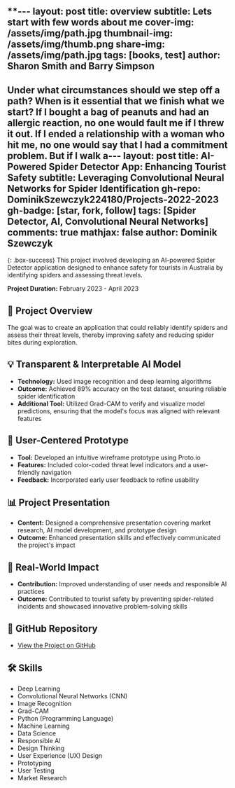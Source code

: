 **---
layout: post
title: overview
subtitle: Lets start with few words about me
cover-img: /assets/img/path.jpg
thumbnail-img: /assets/img/thumb.png
share-img: /assets/img/path.jpg
tags: [books, test]
author: Sharon Smith and Barry Simpson
---

Under what circumstances should we step off a path? When is it essential that we finish what we start? If I bought a bag of peanuts and had an allergic reaction, no one would fault me if I threw it out. If I ended a relationship with a woman who hit me, no one would say that I had a commitment problem. But if I walk a---
layout: post
title: AI-Powered Spider Detector App: Enhancing Tourist Safety
subtitle: Leveraging Convolutional Neural Networks for Spider Identification
gh-repo: DominikSzewczyk224180/Projects-2022-2023
gh-badge: [star, fork, follow]
tags: [Spider Detector, AI, Convolutional Neural Networks]
comments: true
mathjax: false
author: Dominik Szewczyk
---

{: .box-success}
This project involved developing an AI-powered Spider Detector application designed to enhance safety for tourists in Australia by identifying spiders and assessing threat levels.

**Project Duration:** February 2023 - April 2023

## 🎯 Project Overview

The goal was to create an application that could reliably identify spiders and assess their threat levels, thereby improving safety and reducing spider bites during exploration.

## 💡 Transparent & Interpretable AI Model

- **Technology:** Used image recognition and deep learning algorithms
- **Outcome:** Achieved 89% accuracy on the test dataset, ensuring reliable spider identification
- **Additional Tool:** Utilized Grad-CAM to verify and visualize model predictions, ensuring that the model's focus was aligned with relevant features

## 🎨 User-Centered Prototype

- **Tool:** Developed an intuitive wireframe prototype using Proto.io
- **Features:** Included color-coded threat level indicators and a user-friendly navigation
- **Feedback:** Incorporated early user feedback to refine usability

## 📊 Project Presentation

- **Content:** Designed a comprehensive presentation covering market research, AI model development, and prototype design
- **Outcome:** Enhanced presentation skills and effectively communicated the project's impact

## 🌱 Real-World Impact

- **Contribution:** Improved understanding of user needs and responsible AI practices
- **Outcome:** Contributed to tourist safety by preventing spider-related incidents and showcased innovative problem-solving skills

## 🔗 GitHub Repository

- [View the Project on GitHub](https://github.com/DominikSzewczyk224180/Projects-2022-2023/tree/main/Spider%20Detector%20App)

## 🛠 Skills

- Deep Learning
- Convolutional Neural Networks (CNN)
- Image Recognition
- Grad-CAM
- Python (Programming Language)
- Machine Learning
- Data Science
- Responsible AI
- Design Thinking
- User Experience (UX) Design
- Prototyping
- User Testing
- Market Research
